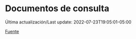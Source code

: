 # Documentos de consulta

Última actualización/Last update: 2022-07-23T19:05:01-05:00

 [Fuente](https://coronavirus.gob.mx/documentos-de-consulta/)
